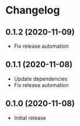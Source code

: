 # Changelog

## 0.1.2 (2020-11-09)

- Fix release automation

## 0.1.1 (2020-11-08)

- Update dependencies
- Fix release automation

## 0.1.0 (2020-11-08)

- Initial release
